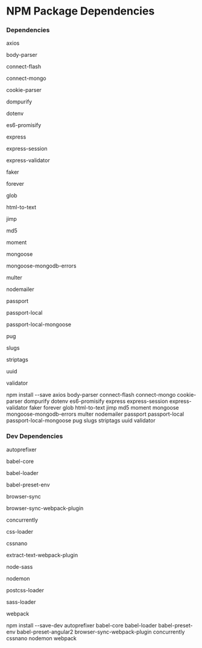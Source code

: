 # NPM Package Dependencies

### Dependencies
axios

body-parser

connect-flash

connect-mongo

cookie-parser

dompurify

dotenv

es6-promisify

express

express-session

express-validator

faker

forever

glob

html-to-text

jimp

md5

moment

mongoose

mongoose-mongodb-errors

multer

nodemailer

passport

passport-local

passport-local-mongoose

pug

slugs

striptags

uuid

validator

npm install --save axios  body-parser  connect-flash  connect-mongo  cookie-parser  dompurify  dotenv  es6-promisify  express  express-session  express-validator  faker  forever  glob  html-to-text  jimp  md5  moment  mongoose  mongoose-mongodb-errors  multer  nodemailer  passport  passport-local  passport-local-mongoose  pug  slugs  striptags  uuid  validator

### Dev Dependencies
autoprefixer

babel-core

babel-loader

babel-preset-env

browser-sync

browser-sync-webpack-plugin

concurrently

css-loader

cssnano

extract-text-webpack-plugin

node-sass

nodemon

postcss-loader

sass-loader

webpack

npm install --save-dev autoprefixer  babel-core  babel-loader  babel-preset-env  babel-preset-angular2  browser-sync-webpack-plugin  concurrently  cssnano  nodemon  webpack
